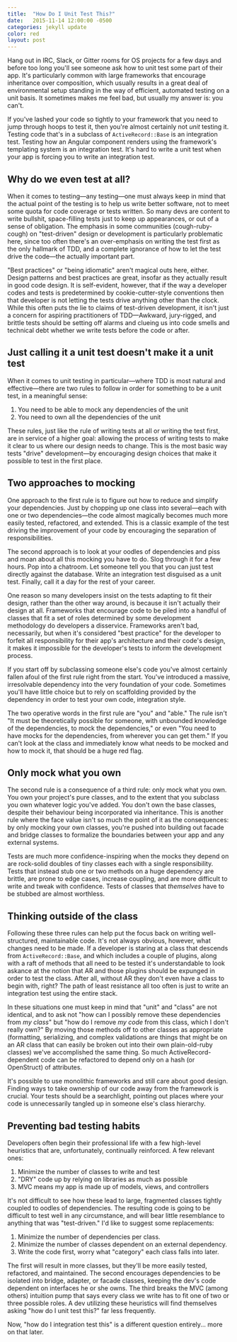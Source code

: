 ```yaml
---
title:  "How Do I Unit Test This?"
date:   2015-11-14 12:00:00 -0500
categories: jekyll update
color: red
layout: post
---
```


Hang out in IRC, Slack, or Gitter rooms for OS projects for a few days and before too long you'll see someone ask how to unit test some part of their app. It's particularly common with large frameworks that encourage inheritance over composition, which usually results in a great deal of environmental setup standing in the way of efficient, automated testing on a unit basis. It sometimes makes me feel bad, but usually my answer is: you can't.

If you've lashed your code so tightly to your framework that you need to jump through hoops to test it, then you're almost certainly not *unit* testing it. Testing code that's in a subclass of `ActiveRecord::Base` is an integration test. Testing how an Angular component renders using the framework's templating system is an integration test. It's hard to write a unit test when your app is forcing you to write an integration test.

## Why do we even test at all?

When it comes to testing—any testing—one must always keep in mind that the actual point of the testing is to help us write better software, not to meet some quota for code coverage or tests written. So many devs are content to write bullshit, space-filling tests just to keep up appearances, or out of a sense of obligation. The emphasis in some communities (cough-ruby-cough) on "test-driven" design or development is particularly problematic here, since too often there's an over-emphasis on writing the test first as the only hallmark of TDD, and a complete ignorance of how to let the test drive the code—the actually important part.

"Best practices" or "being idiomatic" aren't magical outs here, either. Design patterns and best practices are great, insofar as they actually result in good code design. It is self-evident, however, that if the way a developer codes and tests is predetermined by cookie-cutter-style conventions then that developer is not letting the tests drive anything other than the clock. While this often puts the lie to claims of test-driven development, it isn't just a concern for aspiring practitioners of TDD—Awkward, jury-rigged, and brittle tests should be setting off alarms and clueing us into code smells and technical debt whether we write tests before the code or after.

## Just calling it a unit test doesn't make it a unit test

When it comes to unit testing in particular—where TDD is most natural and effective—there are two rules to follow in order for something to be a unit test, in a meaningful sense:

1.  You need to be able to mock any dependencies of the unit
2.  You need to own all the dependencies of the unit

These rules, just like the rule of writing tests at all or writing the test first, are in service of a higher goal: allowing the process of writing tests to make it clear to us where our design needs to change. This is the most basic way tests "drive" development—by encouraging design choices that make it possible to test in the first place.

## Two approaches to mocking

One approach to the first rule is to figure out how to reduce and simplify your dependencies. Just by chopping up one class into several—each with one or two dependencies—the code almost magically becomes much more easily tested, refactored, and extended. This is a classic example of the test driving the improvement of your code by encouraging the separation of responsibilities.

The second approach is to look at your oodles of dependencies and piss and moan about all this mocking you have to do. Slog through it for a few hours. Pop into a chatroom. Let someone tell you that you can just test directly against the database. Write an integration test disguised as a unit test. Finally, call it a day for the rest of your career.

One reason so many developers insist on the tests adapting to fit their design, rather than the other way around, is because it isn't actually their design at all. Frameworks that encourage code to be piled into a handful of classes that fit a set of roles determined by some development methodology do developers a disservice. Frameworks aren't bad, necessarily, but when it's considered "best practice" for the developer to forfeit all responsibility for their app's architecture and their code's design, it makes it impossible for the developer's tests to inform the development process.

If you start off by subclassing someone else's code you've almost certainly fallen afoul of the first rule right from the start. You've introduced a massive, irresolvable dependency into the very foundation of your code. Sometimes you'll have little choice but to rely on scaffolding provided by the dependency in order to test your own code, integration style.

The two operative words in the first rule are "you" and "able." The rule isn't "It must be theoretically possible for someone, with unbounded knowledge of the dependencies, to mock the dependencies," or even "You need to have mocks for the dependencies, from wherever you can get them." If you can't look at the class and immediately know what needs to be mocked and how to mock it, that should be a huge red flag.

## Only mock what you own

The second rule is a consequence of a third rule: only mock what you own. You own your project's pure classes, and to the extent that you subclass you own whatever logic you've added. You don't own the base classes, despite their behaviour being incorporated via inheritance. This is another rule where the face value isn't so much the point of it as the consequences: by only mocking your own classes, you're pushed into building out facade and bridge classes to formalize the boundaries between your app and any external systems.

Tests are much more confidence-inspiring when the mocks they depend on are rock-solid doubles of tiny classes each with a single responsibility. Tests that instead stub one or two methods on a huge dependency are brittle, are prone to edge cases, increase coupling, and are more difficult to write and tweak with confidence. Tests of classes that *themselves* have to be stubbed are almost worthless.

## Thinking outside of the class

Following these three rules can help put the focus back on writing well-structured, maintainable code. It's not always obvious, however, what changes need to be made. If a developer is staring at a class that descends from `ActiveRecord::Base`, and which includes a couple of plugins, along with a raft of methods that all need to be tested it's understandable to look askance at the notion that AR and those plugins should be expunged in order to test the class. After all, without AR they don't even have a class to begin with, right? The path of least resistance all too often is just to write an integration test using the entire stack.

In these situations one must keep in mind that "unit" and "class" are not identical, and to ask not "how can I possibly remove these dependencies from *my class*" but "how do I remove *my code* from this class, which I don't really own?" By moving those methods off to other classes as appropriate (formatting, serializing, and complex validations are things that might be on an AR class that can easily be broken out into their own plain-old-ruby classes) we've accomplished the same thing. So much ActiveRecord-dependent code can be refactored to depend only on a hash (or OpenStruct) of attributes.

It's possible to use monolithic frameworks and still care about good design. Finding ways to take ownership of our code away from the framework is crucial. Your tests should be a searchlight, pointing out places where your code is unnecessarily tangled up in someone else's class hierarchy.

## Preventing bad testing habits

Developers often begin their professional life with a few high-level heuristics that are, unfortunately, continually reinforced. A few relevant ones:

1.  Minimize the number of classes to write and test
2.  "DRY" code up by relying on libraries as much as possible
3.  MVC means my app is made up of models, views, and controllers

It's not difficult to see how these lead to large, fragmented classes tightly coupled to oodles of dependencies. The resulting code is going to be difficult to test well in any circumstance, and will bear little resemblance to anything that was "test-driven." I'd like to suggest some replacements:

1.  Minimize the number of dependencies per class.
2.  Minimize the number of classes dependent on an external dependency.
3.  Write the code first, worry what "category" each class falls into later.

The first will result in more classes, but they'll be more easily tested, refactored, and maintained. The second encourages dependencies to be isolated into bridge, adapter, or facade classes, keeping the dev's code dependent on interfaces he or she owns. The third breaks the MVC (among others) intuition pump that says every class we write has to fit one of two or three possible roles. A dev utilizing these heuristics will find themselves asking "how do I unit test this?" far less frequently.

Now, "how do I integration test this" is a different question entirely... more on that later.

